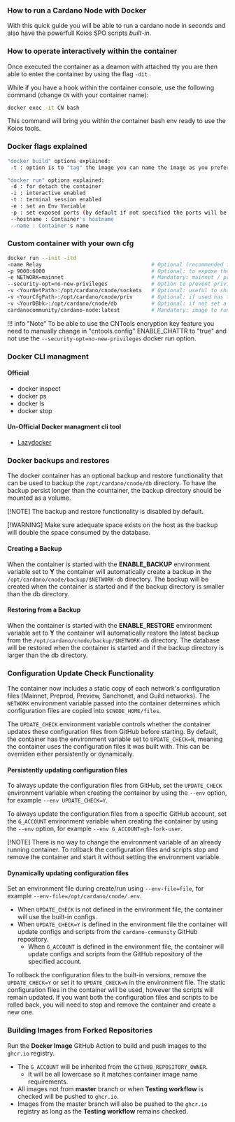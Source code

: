 ### How to run a **Cardano Node** with Docker

With this quick guide you will be able to run a cardano node in seconds and also have the powerfull Koios SPO scripts *built-in*.

### How to operate interactively within the container

Once executed the container as a deamon with attached tty you are then able to enter the container by using the flag `-dit` .

While if you have a hook within the container console, use the following command (change `CN` with your container name):

```bash
docker exec -it CN bash 
```

This command will bring you within the container bash env ready to use the Koios tools.

### Docker flags explained

```bash
"docker build" options explained:
 -t : option is to "tag" the image you can name the image as you prefer as long as you maintain the references between dockerfiles.

"docker run" options explained:
 -d : for detach the container
 -i : interactive enabled 
 -t : terminal session enabled
 -e : set an Env Variable
 -p : set exposed ports (by default if not specified the ports will be reachable only internally)
 --hostname : Container's hostname
 --name : Container's name
```

### Custom container with your own cfg

```bash
docker run --init -itd  
-name Relay                                   # Optional (recommended for quick access): set a name for your newly created container.
-p 9000:6000                                  # Optional: to expose the internal container's port (6000) to the host <IP> port 9000
-e NETWORK=mainnet                            # Mandatory: mainnet / preprod / guild-mainnet / guild
--security-opt=no-new-privileges              # Option to prevent privilege escalations
-v <YourNetPath>:/opt/cardano/cnode/sockets   # Optional: useful to share the node socket with other containers
-v <YourCfgPath>:/opt/cardano/cnode/priv      # Optional: if used has to contain all the sensitive keys needed to run a node as core
-v <YourDBbk>:/opt/cardano/cnode/db           # Optional: if not set a fresh DB will be downloaded from scratch
cardanocommunity/cardano-node:latest          # Mandatory: image to run
```

!!! info "Note"
    To be able to use the CNTools encryption key feature you need to manually change in "cntools.config" ENABLE_CHATTR to "true" and not use the `--security-opt=no-new-privileges` docker run option.

### Docker CLI managment

#### Official
- docker inspect
- docker ps
- docker ls
- docker stop

#### Un-Official Docker managment cli tool
- [Lazydocker](https://github.com/jesseduffield/lazydocker)

### Docker backups and restores

The docker container has an optional backup and restore functionality that can be used to backup the `/opt/cardano/cnode/db` directory. To have the 
backup persist longer than the countainer, the backup directory should be mounted as a volume.

[!NOTE]
The backup and restore functionality is disabled by default.

[!WARNING]
Make sure adequate space exists on the host as the backup will double the space consumed by the database. 

#### Creating a Backup

When the container is started with the **ENABLE_BACKUP** environment variable set to **Y** the container will automatically create a
backup in the `/opt/cardano/cnode/backup/$NETWORK-db` directory. The backup will be created when the container is started and if the
backup directory is smaller than the db directory.

#### Restoring from a Backup

When the container is started with the **ENABLE_RESTORE** environment variable set to **Y** the container will automatically restore
the latest backup from the `/opt/cardano/cnode/backup/$NETWORK-db` directory. The database will be restored when the container is started
and if the backup directory is larger than the db directory.

### Configuration Update Check Functionality

The container now includes a static copy of each network's configuration files (Mainnet, Preprod, Preview, Sanchonet,
and Guild networks). The `NETWORK` environment variable passed into the container determines which configuration files
are copied into `$CNODE_HOME/files`.

The `UPDATE_CHECK` environment variable controls whether the container updates these configuration files from GitHub
before starting. By default, the container has the environment variable set to `UPDATE_CHECK=N`, meaning the container
uses the configuration files it was built with. This can be overriden either persistently or dynamically.

#### Persistently updating configuration files

To always update the configuration files from GitHub, set the `UPDATE_CHECK` environment variable when creating the
container by using the `--env` option, for example `--env UPDATE_CHECK=Y`.

To always update the configuration files from a specific GitHub account, set the `G_ACCOUNT` environment variable when
creating the container by using the `--env` option, for example `--env G_ACCOUNT=gh-fork-user`.

[!NOTE]
There is no way to change the environment variable of an already running container. To rollback the configuration files and scripts stop and remove the container and start it without setting the environment variable.

#### Dynamically updating configuration files

Set an environment file during create/run using `--env-file=file`, for example `--env-file=/opt/cardano/cnode/.env`.

* When `UPDATE_CHECK` is not defined in the environment file, the container will use the built-in configs.
* When `UPDATE_CHECK=Y` is defined in the environment file the container will update configs and scripts from the
  `cardano-community` GitHub repository.
  * When `G_ACCOUNT` is defined in the environment file, the container will update configs and scripts from the GitHub
  repository of the specified account.

To rollback the configuration files to the built-in versions, remove the `UPDATE_CHECK=Y` or set it to `UPDATE_CHECK=N` in the environment file. The static configuration files in the container will be used, however the scripts will remain updated. If you want both the configuration files and scripts to be rolled back, you will need to stop and remove the container and create a new one.

### Building Images from Forked Repositories

Run the **Docker Image** GitHub Action to build and push images to the `ghcr.io` registry.

* The `G_ACCOUNT` will be inherited from the `GITHUB_REPOSITORY_OWNER`.
  * It will be all lowercase so it matches container image name requirements.
* All images not from **master** branch or when **Testing workflow** is checked will be pushed to `ghcr.io`.
* Images from the master branch will also be pushed to the `ghcr.io` registry as long as the **Testing workflow**
remains checked.
